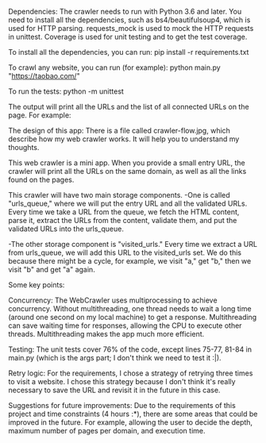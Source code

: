 Dependencies:
The crawler needs to run with Python 3.6 and later.
You need to install all the dependencies, such as bs4/beautifulsoup4, which is used for HTTP parsing.
requests_mock is used to mock the HTTP requests in unittest. 
Coverage is used for unit testing and to get the test coverage.

To install all the dependencies, you can run:
pip install -r requirements.txt

To crawl any website, you can run (for example):
python main.py "https://taobao.com/"

To run the tests:
python -m unittest 

The output will print all the URLs and the list of all connected URLs on the page. For example:


The design of this app:
There is a file called crawler-flow.jpg, which describe how my web crawler works. 
It will help you to understand my thoughts.

This web crawler is a mini app. When you provide a small entry URL, the crawler will print all the URLs on the same domain, 
as well as all the links found on the pages.

This crawler will have two main storage components.
-One is called "urls_queue," where we will put the entry URL and all the validated URLs. Every time we take a URL from the queue, 
we fetch the HTML content, parse it, extract the URLs from the content, validate them, and put the validated URLs into the urls_queue.

-The other storage component is "visited_urls." Every time we extract a URL from urls_queue, we will add this URL to the visited_urls set. 
We do this because there might be a cycle, for example, we visit "a," get "b," then we visit "b" and get "a" again.

Some key points:

Concurrency:
The WebCrawler uses multiprocessing to achieve concurrency. Without multithreading, one thread needs to wait a long time 
(around one second on my local machine) to get a response. Multithreading can save waiting time for responses, 
allowing the CPU to execute other threads. Multithreading makes the app much more efficient.

Testing:
The unit tests cover 76% of the code, except lines 75-77, 81-84 in main.py (which is the args part; I don't think we need to test it :|).

Retry logic:
For the requirements, I chose a strategy of retrying three times to visit a website. I chose this strategy because I don't think it's really necessary to save the URL and revisit it in the future in this case.

Suggestions for future improvements:
Due to the requirements of this project and time constraints (4 hours :*), there are some areas that could be improved in the future. For example, allowing the user to decide the depth, maximum number of pages per domain, and execution time.